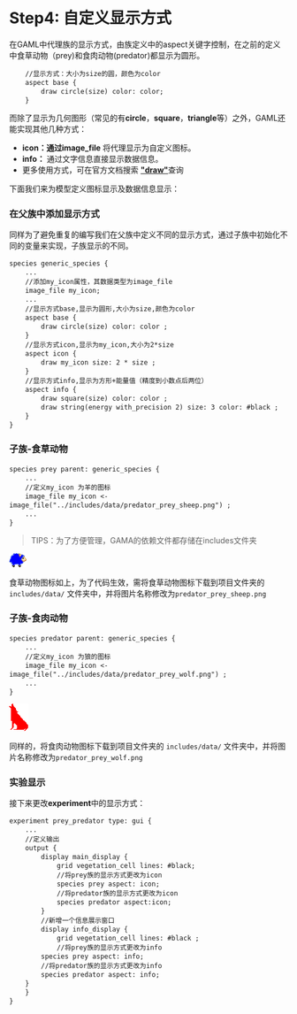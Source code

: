 # Step4: 自定义显示方式

在GAML中代理族的显示方式，由族定义中的aspect关键字控制，在之前的定义中食草动物（prey\)和食肉动物\(predator\)都显示为圆形。

```text
	//显示方式：大小为size的圆，颜色为color
	aspect base {
		draw circle(size) color: color;
	}
```

而除了显示为几何图形（常见的有**circle**，**square**，**triangle**等）之外，GAML还能实现其他几种方式：

* **icon：**通过**image\_file** 将代理显示为自定义图标。
* **info：** 通过文字信息直接显示数据信息。
* 更多使用方式，可在官方文档搜索 [**"draw"**](https://gama-platform.github.io/wiki/Statements#draw)查询

下面我们来为模型定义图标显示及数据信息显示：

### 在父族中添加显示方式

同样为了避免重复的编写我们在父族中定义不同的显示方式，通过子族中初始化不同的变量来实现，子族显示的不同。

```text
species generic_species {
    ...
    //添加my_icon属性，其数据类型为image_file
    image_file my_icon;
    ...
    //显示方式base,显示为圆形,大小为size,颜色为color
    aspect base {
        draw circle(size) color: color ;
    }
    //显示方式icon,显示为my_icon,大小为2*size
    aspect icon {
        draw my_icon size: 2 * size ;
    }
    //显示方式info,显示为方形+能量值（精度到小数点后两位）
    aspect info {
        draw square(size) color: color ;
        draw string(energy with_precision 2) size: 3 color: #black ;
    }
}
```

### 子族-食草动物

```text
species prey parent: generic_species {
    ...  
    //定义my_icon 为羊的图标
    image_file my_icon <- image_file("../includes/data/predator_prey_sheep.png") ;
    ...
}
```

> TIPS：为了方便管理，GAMA的依赖文件都存储在includes文件夹

![&#x98DF;&#x8349;&#x52A8;&#x7269;&#x56FE;&#x6807;](../../.gitbook/assets/image%20%2810%29.png)

食草动物图标如上，为了代码生效，需将食草动物图标下载到项目文件夹的 `includes/data/`  文件夹中，并将图片名称修改为`predator_prey_sheep.png`

### 子族-食肉动物

```text
species predator parent: generic_species {
    ...
    //定义my_icon 为狼的图标
    image_file my_icon <- image_file("../includes/data/predator_prey_wolf.png") ;
    ...
}
```

![&#x98DF;&#x8089;&#x52A8;&#x7269;&#x56FE;&#x6807;](../../.gitbook/assets/image%20%2811%29.png)

同样的，将食肉动物图标下载到项目文件夹的 `includes/data/`  文件夹中，并将图片名称修改为`predator_prey_wolf.png`

### 实验显示

接下来更改**experiment**中的显示方式：

```text
experiment prey_predator type: gui {
	...
	//定义输出
	output {
		display main_display {
			grid vegetation_cell lines: #black;
			//将prey族的显示方式更改为icon
			species prey aspect: icon;
			//将predator族的显示方式更改为icon
			species predator aspect:icon;
		}
		//新增一个信息展示窗口
		display info_display {
    		grid vegetation_cell lines: #black ;
    		//将prey族的显示方式更改为info
        species prey aspect: info;
        //将predator族的显示方式更改为info
        species predator aspect: info;
    }
	}
}
```

